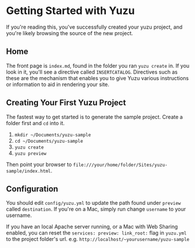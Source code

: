 # Getting Started with Yuzu

If you're reading this, you've successfully created your yuzu project, and you're likely browsing the source of the new project.


## Home

The front page is `index.md`, found in the folder you ran `yuzu create` in. If you look in it, you'll see a directive called `INSERTCATALOG`. Directives such as these are the mechanism that enables you to give Yuzu various instructions or information to aid in rendering your site.


## Creating Your First Yuzu Project

The fastest way to get started is to generate the sample project. Create a folder first and `cd` into it.

1. `mkdir ~/Documents/yuzu-sample`
2. `cd ~/Documents/yuzu-sample`
3. `yuzu create`
4. `yuzu preview`
    
Then point your browser to `file:///your/home/folder/Sites/yuzu-sample/index.html`.


## Configuration

You should edit `config/yuzu.yml` to update the path found under `preview` called `destination`. If you're on a Mac, simply run change `username` to your username.

If you have an local Apache server running, or a Mac with Web Sharing enabled, you can reset the `services: preview: link_root:` flag in `yuzu.yml` to the project folder's url. e.g. `http://localhost/~yourusername/yuzu-sample`
